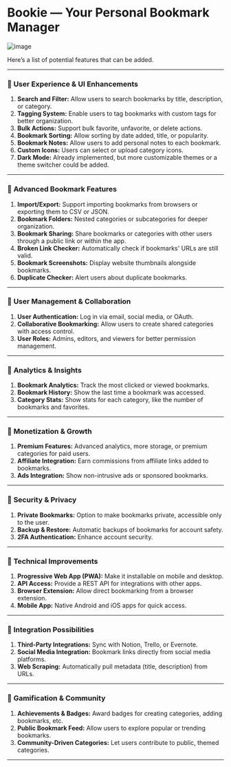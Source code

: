 
# Bookie — Your Personal Bookmark Manager
![image](https://github.com/user-attachments/assets/9c83714c-b0e2-49e9-85cf-8eb49e3930a9)

Here’s a list of potential features that can be added. 

---

### 🔹 **User Experience & UI Enhancements**
1. **Search and Filter:** Allow users to search bookmarks by title, description, or category.
2. **Tagging System:** Enable users to tag bookmarks with custom tags for better organization.
3. **Bulk Actions:** Support bulk favorite, unfavorite, or delete actions.
4. **Bookmark Sorting:** Allow sorting by date added, title, or popularity.
5. **Bookmark Notes:** Allow users to add personal notes to each bookmark.
6. **Custom Icons:** Users can select or upload category icons.
7. **Dark Mode:** Already implemented, but more customizable themes or a theme switcher could be added.

---

### 🔹 **Advanced Bookmark Features**
1. **Import/Export:** Support importing bookmarks from browsers or exporting them to CSV or JSON.
2. **Bookmark Folders:** Nested categories or subcategories for deeper organization.
3. **Bookmark Sharing:** Share bookmarks or categories with other users through a public link or within the app.
4. **Broken Link Checker:** Automatically check if bookmarks' URLs are still valid.
5. **Bookmark Screenshots:** Display website thumbnails alongside bookmarks.
6. **Duplicate Checker:** Alert users about duplicate bookmarks.

---

### 🔹 **User Management & Collaboration**
1. **User Authentication:** Log in via email, social media, or OAuth.
2. **Collaborative Bookmarking:** Allow users to create shared categories with access control.
3. **User Roles:** Admins, editors, and viewers for better permission management.

---

### 🔹 **Analytics & Insights**
1. **Bookmark Analytics:** Track the most clicked or viewed bookmarks.
2. **Bookmark History:** Show the last time a bookmark was accessed.
3. **Category Stats:** Show stats for each category, like the number of bookmarks and favorites.

---

### 🔹 **Monetization & Growth**
1. **Premium Features:** Advanced analytics, more storage, or premium categories for paid users.
2. **Affiliate Integration:** Earn commissions from affiliate links added to bookmarks.
3. **Ads Integration:** Show non-intrusive ads or sponsored bookmarks.

---

### 🔹 **Security & Privacy**
1. **Private Bookmarks:** Option to make bookmarks private, accessible only to the user.
2. **Backup & Restore:** Automatic backups of bookmarks for account safety.
3. **2FA Authentication:** Enhance account security.

---

### 🔹 **Technical Improvements**
1. **Progressive Web App (PWA):** Make it installable on mobile and desktop.
2. **API Access:** Provide a REST API for integrations with other apps.
3. **Browser Extension:** Allow direct bookmarking from a browser extension.
4. **Mobile App:** Native Android and iOS apps for quick access.

---

### 🔹 **Integration Possibilities**
1. **Third-Party Integrations:** Sync with Notion, Trello, or Evernote.
2. **Social Media Integration:** Bookmark links directly from social media platforms.
3. **Web Scraping:** Automatically pull metadata (title, description) from URLs.

---

### 🔹 **Gamification & Community**
1. **Achievements & Badges:** Award badges for creating categories, adding bookmarks, etc.
2. **Public Bookmark Feed:** Allow users to explore popular or trending bookmarks.
3. **Community-Driven Categories:** Let users contribute to public, themed categories.

---
